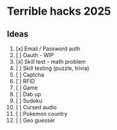 # Terrible hacks 2025

## Ideas

1. [x] Email / Password auth
2. [ ] Oauth - WIP
3. [x] Skill test - math problem
4. [ ] Skill testing (puzzle, trivia)
5. [ ] Captcha
6. [ ] RFID
7. [ ] Game
8. [ ] Dab up
9. [ ] Sudoku
10. [ ] Cursed audio
11. [ ] Pokemon country
12. [ ] Geo guesser
